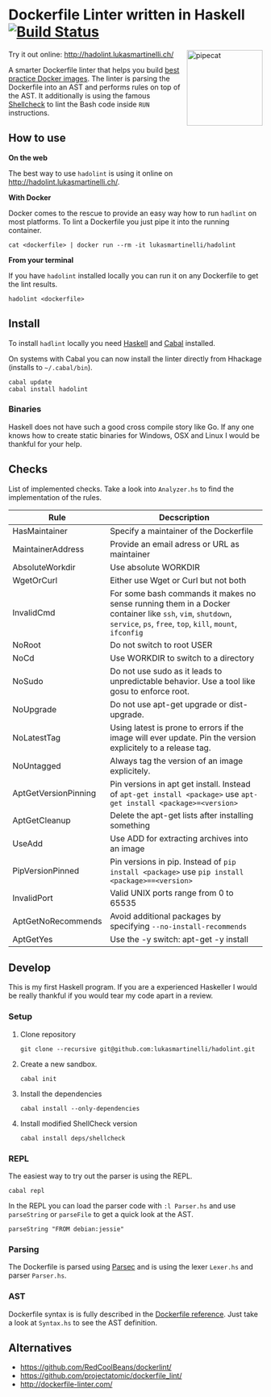 # Dockerfile Linter written in Haskell [![Build Status](https://travis-ci.org/lukasmartinelli/hadolint.svg)](https://travis-ci.org/lukasmartinelli/hadolint)

<img align="right" alt="pipecat" width="150" src="http://hadolint.lukasmartinelli.ch/img/cat_container.png" />

Try it out online: http://hadolint.lukasmartinelli.ch/

A smarter Dockerfile linter that helps you build [best practice Docker images](https://docs.docker.com/engine/articles/dockerfile_best-practices/).
The linter is parsing the Dockerfile into an AST and performs rules on top of the AST.
It additionally is using the famous [Shellcheck](https://github.com/koalaman/shellcheck) to lint the Bash
code inside `RUN` instructions.

## How to use

**On the web**

The best way to use `hadolint` is using it online on http://hadolint.lukasmartinelli.ch/.

**With Docker**

Docker comes to the rescue to provide an easy way how to run `hadlint` on most platforms.
To lint a Dockerfile you just pipe it into the running container.

```
cat <dockerfile> | docker run --rm -it lukasmartinelli/hadolint
```

**From your terminal**

If you have `hadolint` installed locally you can run it on any Dockerfile
to get the lint results.

```
hadolint <dockerfile>
```

## Install

To install `hadlint` locally you need [Haskell](https://www.haskell.org/platform/) and [Cabal](https://wiki.haskell.org/Cabal-Install) installed.

On systems with Cabal you can now install the linter directly from Hhackage (installs to `~/.cabal/bin`).

```
cabal update
cabal install hadolint
```

### Binaries

Haskell does not have such a good cross compile story like Go. If any one
knows how to create static binaries for Windows, OSX and Linux I would be thankful
for your help.

## Checks

List of implemented checks. Take a look into `Analyzer.hs` to find the implementation of the rules.

|  Rule                |  Decscription
| -------------------- | ----------------------------------------------------------------------------------------------------------------------------------------------------------------------- |
|  HasMaintainer       |  Specify a maintainer of the Dockerfile                                                                                                                                 |
| MaintainerAddress    |  Provide an email adress or URL as maintainer                                                                                                                           |
| AbsoluteWorkdir      |  Use absolute WORKDIR                                                                                                                                                   |
| WgetOrCurl           |  Either use Wget or Curl but not both                                                                                                                                   |
| InvalidCmd           |  For some bash commands it makes no sense running them in a Docker container like `ssh`, `vim`, `shutdown`, `service`, `ps`, `free`, `top`, `kill`, `mount`, `ifconfig` |
| NoRoot               |  Do not switch to root USER                                                                                                                                             |
| NoCd                 |  Use WORKDIR to switch to a directory                                                                                                                                   |
| NoSudo               |  Do not use sudo as it leads to unpredictable behavior. Use a tool like gosu to enforce root.                                                                           |
| NoUpgrade            |  Do not use apt-get upgrade or dist-upgrade.                                                                                                                            |
| NoLatestTag          |  Using latest is prone to errors if the image will ever update. Pin the version explicitely to a release tag.                                                           |
| NoUntagged           |  Always tag the version of an image explicitely.                                                                                                                        |
| AptGetVersionPinning |  Pin versions in apt get install. Instead of `apt-get install <package>` use `apt-get install <package>=<version>`                                                      |
| AptGetCleanup        |  Delete the apt-get lists after installing something                                                                                                                    |
| UseAdd               |  Use ADD for extracting archives into an image                                                                                                                          |
| PipVersionPinned     |  Pin versions in pip. Instead of `pip install <package>` use `pip install <package>==<version>`                                                                         |
| InvalidPort          |  Valid UNIX ports range from 0 to 65535                                                                                                                                 |
| AptGetNoRecommends   |  Avoid additional packages by specifying `--no-install-recommends`                                                                                                        |
| AptGetYes            |  Use the -y switch: apt-get -y install <package>                                                                                                                        |

## Develop

This is my first Haskell program. If you are a experienced Haskeller I would be really thankful
if you would tear my code apart in a review.

### Setup

1. Clone repository
    ```
    git clone --recursive git@github.com:lukasmartinelli/hadolint.git
    ```
2. Create a new sandbox.
    ```
    cabal init
    ```
3. Install the dependencies
    ```
    cabal install --only-dependencies
    ```
4. Install modified ShellCheck version
    ```
    cabal install deps/shellcheck
    ```

### REPL

The easiest way to try out the parser is using the REPL.

```
cabal repl
```

In the REPL you can load the parser code with `:l Parser.hs` and use `parseString` or `parseFile` to get a quick look at the AST.

```
parseString "FROM debian:jessie"
```

### Parsing

The Dockerfile is parsed using [Parsec](https://wiki.haskell.org/Parsec) and is using the lexer `Lexer.hs` and parser `Parser.hs`.

### AST

Dockerfile syntax is is fully described in the [Dockerfile reference](http://docs.docker.com/engine/reference/builder/).  Just take a look at `Syntax.hs` to see the AST definition.


## Alternatives

- https://github.com/RedCoolBeans/dockerlint/
- https://github.com/projectatomic/dockerfile_lint/
- http://dockerfile-linter.com/
